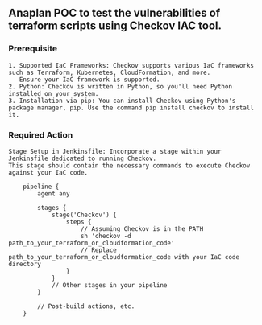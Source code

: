 ## Anaplan POC to test the vulnerabilities of terraform scripts using Checkov IAC tool.

### Prerequisite 
    1. Supported IaC Frameworks: Checkov supports various IaC frameworks such as Terraform, Kubernetes, CloudFormation, and more.
       Ensure your IaC framework is supported.
    2. Python: Checkov is written in Python, so you'll need Python installed on your system.
    3. Installation via pip: You can install Checkov using Python's package manager, pip. Use the command pip install checkov to install it.

### Required Action
    Stage Setup in Jenkinsfile: Incorporate a stage within your Jenkinsfile dedicated to running Checkov.
    This stage should contain the necessary commands to execute Checkov against your IaC code.

        pipeline {
            agent any
            
            stages {
                stage('Checkov') {
                    steps {
                        // Assuming Checkov is in the PATH
                        sh 'checkov -d path_to_your_terraform_or_cloudformation_code'
                        // Replace path_to_your_terraform_or_cloudformation_code with your IaC code directory
                    }
                }
                // Other stages in your pipeline
            }
            
            // Post-build actions, etc.
        }

